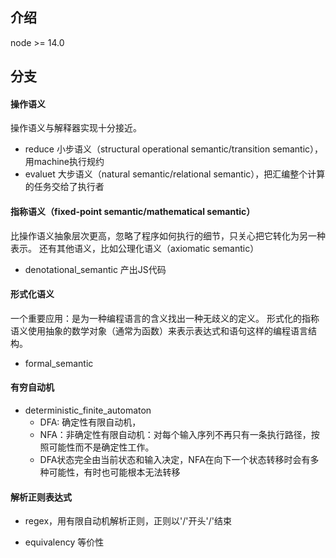 ## 介绍
node >= 14.0

## 分支
#### 操作语义
操作语义与解释器实现十分接近。

- reduce 小步语义（structural operational semantic/transition semantic），用machine执行规约
- evaluet 大步语义（natural semantic/relational semantic），把汇编整个计算的任务交给了执行者

#### 指称语义（fixed-point semantic/mathematical semantic）
比操作语义抽象层次更高，忽略了程序如何执行的细节，只关心把它转化为另一种表示。
还有其他语义，比如公理化语义（axiomatic semantic）

- denotational_semantic 产出JS代码

#### 形式化语义
一个重要应用：是为一种编程语言的含义找出一种无歧义的定义。
形式化的指称语义使用抽象的数学对象（通常为函数）来表示表达式和语句这样的编程语言结构。

- formal_semantic 

#### 有穷自动机

- deterministic_finite_automaton
  - DFA: 确定性有限自动机，
  - NFA：非确定性有限自动机：对每个输入序列不再只有一条执行路径，按照可能性而不是确定性工作。
  - DFA状态完全由当前状态和输入决定，NFA在向下一个状态转移时会有多种可能性，有时也可能根本无法转移


#### 解析正则表达式

- regex，用有限自动机解析正则，正则以'/'开头'/'结束

- equivalency 等价性